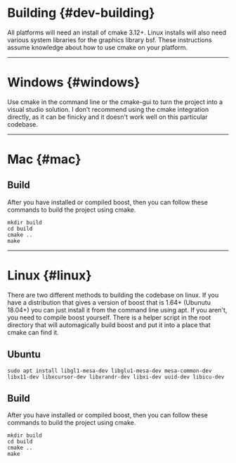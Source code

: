 # Building {#dev-building}

All platforms will need an install of cmake 3.12+. Linux installs will also need various system libraries for the graphics library bsf. These instructions assume knowledge about how to use cmake on your platform.

---

# Windows {#windows}

Use cmake in the command line or the cmake-gui to turn the project into a visual studio solution. I don't recommend using the cmake integration directly, as it can be finicky and it doesn't work well on this particular codebase.

---

# Mac {#mac}


## Build 

After you have installed or compiled boost, then you can follow these commands to build the project using cmake.

```commandline
mkdir build
cd build
cmake ..
make
```

---

# Linux {#linux}

There are two different methods to building the codebase on linux. If you have a distribution that gives a version of boost that is 1.64+ (Ubunutu 18.04+) you can just install it from the command line using apt. If you aren't, you need to compile boost yourself. There is a helper script in the root directory that will automagically build boost and put it into a place that cmake can find it.

## Ubuntu

```commandline
sudo apt install libgl1-mesa-dev libglu1-mesa-dev mesa-common-dev libx11-dev libxcursor-dev libxrandr-dev libxi-dev uuid-dev libicu-dev
```

## Build 

After you have installed or compiled boost, then you can follow these commands to build the project using cmake.

```commandline
mkdir build
cd build
cmake ..
make
```
